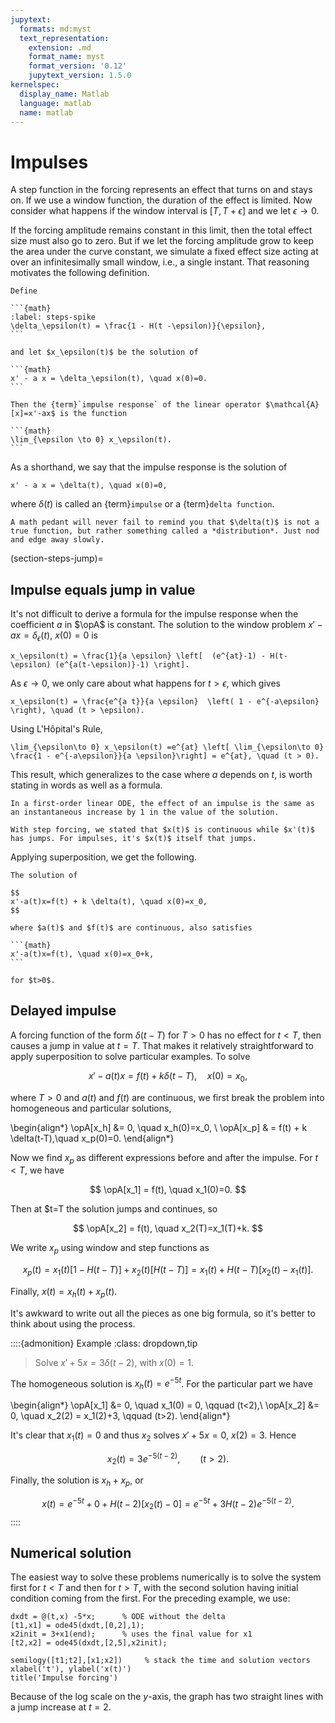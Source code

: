 ```yaml
---
jupytext:
  formats: md:myst
  text_representation:
    extension: .md
    format_name: myst
    format_version: '0.12'
    jupytext_version: 1.5.0
kernelspec:
  display_name: Matlab
  language: matlab
  name: matlab
---
```


# Impulses

A step function in the forcing represents an effect that turns on and stays on. If we use a window function, the duration of the effect is limited. Now consider what happens if the window interval is $[T,T+\epsilon]$ and we let $\epsilon\to 0$.

If the forcing amplitude remains constant in this limit, then the total effect size must also go to zero. But if we let the forcing amplitude grow to keep the area under the curve constant, we simulate a fixed effect size acting at over an infinitesimally small window, i.e., a single instant. That reasoning motivates the following definition.

````{proof:definition} Impulse response, 1st order
Define

```{math}
:label: steps-spike
\delta_\epsilon(t) = \frac{1 - H(t -\epsilon)}{\epsilon},
```

and let $x_\epsilon(t)$ be the solution of

```{math}
x' - a x = \delta_\epsilon(t), \quad x(0)=0.
```

Then the {term}`impulse response` of the linear operator $\mathcal{A}[x]=x'-ax$ is the function

```{math}
\lim_{\epsilon \to 0} x_\epsilon(t).
```
````

As a shorthand, we say that the impulse response is the solution of

```{math}
x' - a x = \delta(t), \quad x(0)=0,
```

where $\delta(t)$ is called an {term}`impulse` or a {term}`delta function`. 

```{note}
A math pedant will never fail to remind you that $\delta(t)$ is not a true function, but rather something called a *distribution*. Just nod and edge away slowly.
```

(section-steps-jump)=

## Impulse equals jump in value

It's not difficult to derive a formula for the impulse response when the coefficient $a$ in $\opA$ is constant. The solution to the window problem $x'-ax=\delta_\epsilon(t)$, $x(0)=0$ is

```{math}
x_\epsilon(t) = \frac{1}{a \epsilon} \left[  (e^{at}-1) - H(t-\epsilon) (e^{a(t-\epsilon)}-1) \right].
```

As $\epsilon\to 0$, we only care about what happens for $t> \epsilon$, which gives

```{math}
x_\epsilon(t) = \frac{e^{a t}}{a \epsilon}  \left( 1 - e^{-a\epsilon} \right), \quad (t > \epsilon).
```

Using L'Hôpital's Rule,

```{math}
\lim_{\epsilon\to 0} x_\epsilon(t) =e^{at} \left[ \lim_{\epsilon\to 0}  \frac{1 - e^{-a\epsilon}}{a \epsilon}\right] = e^{at}, \quad (t > 0).
```

This result, which generalizes to the case where $a$ depends on $t$, is worth stating in words as well as a formula.

```{proof:rule}
In a first-order linear ODE, the effect of an impulse is the same as an instantaneous increase by 1 in the value of the solution.
```

```{note}
With step forcing, we stated that $x(t)$ is continuous while $x'(t)$ has jumps. For impulses, it's $x(t)$ itself that jumps.
```

Applying superposition, we get the following.

````{proof:theorem} Impulse forcing
The solution of 

$$
x'-a(t)x=f(t) + k \delta(t), \quad x(0)=x_0, 
$$

where $a(t)$ and $f(t)$ are continuous, also satisfies

```{math}
x'-a(t)x=f(t), \quad x(0)=x_0+k,
```

for $t>0$. 
````

## Delayed impulse

A forcing function of the form $\delta(t-T)$ for $T>0$ has no effect for $t<T$, then causes a jump in value at $t=T$. That makes it relatively straightforward to apply superposition to solve particular examples. To solve

$$
x'-a(t)x = f(t) + k \delta(t-T), \quad x(0)=x_0,
$$

where $T>0$ and $a(t)$ and $f(t)$ are continuous, we first break the problem into homogeneous and particular solutions,

\begin{align*}
\opA[x_h] &= 0, \quad x_h(0)=x_0, \\
\opA[x_p] & = f(t) + k \delta(t-T),\quad x_p(0)=0.
\end{align*}

Now we find $x_p$ as different expressions before and after the impulse. For $t<T$, we have

$$
\opA[x_1]  = f(t), \quad x_1(0)=0.
$$

Then at $t=T the solution jumps and continues, so

$$
\opA[x_2]  = f(t), \quad x_2(T)=x_1(T)+k.
$$

We write $x_p$ using window and step functions as

$$
x_p(t) = x_1(t) [1-H(t-T)] + x_2(t) [H(t-T)] = x_1(t) + H(t-T) [ x_2(t)-x_1(t) ].
$$

Finally, $x(t)=x_h(t)+x_p(t)$.

It's awkward to write out all the pieces as one big formula, so it's better to think about using the process.

::::{admonition} Example
:class: dropdown,tip
> Solve $x'+5x=3\delta(t-2)$, with $x(0)=1$.

The homogeneous solution is $x_h(t)=e^{-5t}$. For the particular part we have

\begin{align*}
\opA[x_1] &= 0, \quad x_1(0) = 0, \qquad (t<2),\\
\opA[x_2] &= 0, \quad x_2(2) = x_1(2)+3, \qquad (t>2).
\end{align*}

It's clear that $x_1(t)=0$ and thus $x_2$ solves $x'+5x=0,$ $x(2)=3$. Hence

$$
x_2(t) = 3e^{-5(t-2)}, \qquad (t>2).
$$

Finally, the solution is $x_h+x_p$, or

$$
x(t) = e^{-5t} + 0 + H(t-2) [x_2(t)-0] = e^{-5t} + 3 H(t-2) e^{-5(t-2)}.
$$
::::

## Numerical solution

The easiest way to solve these problems numerically is to solve the system first for $t<T$ and then for $t>T$, with the second solution having initial condition coming from the first. For the preceding example, we use:

```{code-cell}
dxdt = @(t,x) -5*x;      % ODE without the delta
[t1,x1] = ode45(dxdt,[0,2],1);
x2init = 3+x1(end);      % uses the final value for x1
[t2,x2] = ode45(dxdt,[2,5],x2init);

semilogy([t1;t2],[x1;x2])     % stack the time and solution vectors
xlabel('t'), ylabel('x(t)')
title('Impulse forcing')
```

Because of the log scale on the $y$-axis, the graph has two straight lines with a jump increase at $t=2$.
